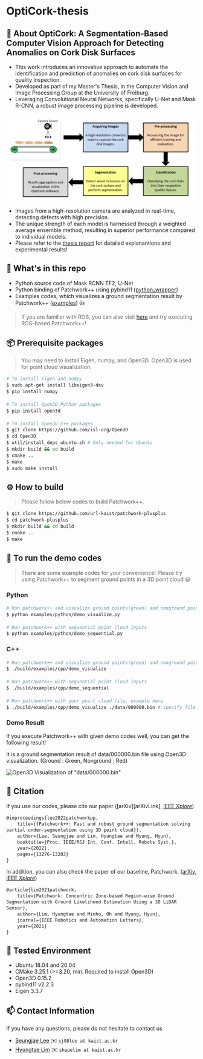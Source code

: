 # OptiCork-thesis

## :bookmark_tabs: About OptiCork: A Segmentation-Based Computer Vision Approach for Detecting Anomalies on Cork Disk Surfaces

* This work introduces an innovative approach to automate the identification and prediction of anomalies on cork disk surfaces for quality inspection.
* Developed as part of my Master's Thesis, in the Computer Vision and Image Processing Group at the University of Freiburg. 
* Leveraging Convolutional Neural Networks, specifically U-Net and Mask R-CNN, a robust image processing pipeline is developed.

![Image Processing Pipeline Visualization](Resources/pipeline.PNG)

* Images from a high-resolution camera are analyzed in real-time, detecting defects with high precision.
* The unique strength of each model is harnessed through a weighted average ensemble method, resulting in superior performance compared to individual models.
* Please refer to the [thesis report](Literature/Debayan_sen_thesis.pdf) for detailed explanantions and experimental results!

## :open_file_folder: What's in this repo

* Python source code of Mask RCNN TF2, U-Net
* Python binding of Patchwork++ using pybind11 ([python_wrapper][wraplink])
* Examples codes, which visualizes a ground segmentation result by Patchwork++ ([examples][examplelink]) :thumbsup:

> If you are familiar with ROS, you can also visit [here][roslink] and try executing ROS-based Patchwork++!

[roslink]: https://github.com/url-kaist/patchwork-plusplus-ros

[sourcecodelink]: https://github.com/url-kaist/patchwork-plusplus/tree/master/patchworkpp
[pybind11link]: https://github.com/pybind/pybind11
[wraplink]: https://github.com/url-kaist/patchwork-plusplus/tree/master/python_wrapper
[examplelink]: https://github.com/url-kaist/patchwork-plusplus/tree/master/examples

## :package: Prerequisite packages
> You may need to install Eigen, numpy, and Open3D. Open3D is used for point cloud visualization.

```bash
# To install Eigen and numpy
$ sudo apt-get install libeigen3-dev
$ pip install numpy

# To install Open3D Python packages
$ pip install open3d

# To install Open3D C++ packages
$ git clone https://github.com/isl-org/Open3D
$ cd Open3D
$ util/install_deps_ubuntu.sh # Only needed for Ubuntu
$ mkdir build && cd build
$ cmake ..
$ make
$ sudo make install
```

## :gear: How to build
> Please follow below codes to build Patchwork++.

```bash
$ git clone https://github.com/url-kaist/patchwork-plusplus
$ cd patchwork-plusplus
$ mkdir build && cd build
$ cmake ..
$ make
```

## :runner: To run the demo codes
> There are some example codes for your convenience!
> Please try using Patchwork++ to segment ground points in a 3D point cloud :smiley:

### Python
```bash
# Run patchwork++ and visualize ground points(green) and nonground points(red)
$ python examples/python/demo_visualize.py

# Run patchwork++ with sequential point cloud inputs 
$ python examples/python/demo_sequential.py
```

### C++
```bash
# Run patchwork++ and visualize ground points(green) and nonground points(red)
$ ./build/examples/cpp/demo_visualize

# Run patchwork++ with sequential point cloud inputs 
$ ./build/examples/cpp/demo_sequential

# Run patchwork++ with your point cloud file, example here
$ ./build/examples/cpp/demo_visualize ./data/000000.bin # specify file path
```

### Demo Result
If you execute Patchwork++ with given demo codes well, you can get the following result!

It is a ground segmentation result of data/000000.bin file using Open3D visualization. (Ground : Green, Nonground : Red)

![Open3D Visualization of "data/000000.bin"](pictures/demo_000000.png)

## :pencil: Citation
If you use our codes, please cite our paper ([arXiv][arXivLink], [IEEE *Xplore*][patchworkppIEEElink])
```
@inproceedings{lee2022patchworkpp,
    title={{Patchwork++: Fast and robust ground segmentation solving partial under-segmentation using 3D point cloud}},
    author={Lee, Seungjae and Lim, Hyungtae and Myung, Hyun},
    booktitle={Proc. IEEE/RSJ Int. Conf. Intell. Robots Syst.},
    year={2022},
    pages={13276-13283}
}
```

In addition, you can also check the paper of our baseline, Patchwork. ([arXiv][patchworkarXivlink], [IEEE *Xplore*][patchworkIEEElink])
```
@article{lim2021patchwork,
    title={Patchwork: Concentric Zone-based Region-wise Ground Segmentation with Ground Likelihood Estimation Using a 3D LiDAR Sensor},
    author={Lim, Hyungtae and Minho, Oh and Myung, Hyun},
    journal={IEEE Robotics and Automation Letters},
    year={2021}
}
```
[patchworkppIEEElink]: https://ieeexplore.ieee.org/document/9981561
[patchworkarXivlink]: https://arxiv.org/abs/2108.05560
[patchworkIEEElink]: https://ieeexplore.ieee.org/document/9466396

## :triangular_flag_on_post: Tested Environment

- Ubuntu 18.04 and 20.04
- CMake 3.25.1 (>=3.20, min. Required to install Open3D)
- Open3D 0.15.2
- pybind11 v2.2.3
- Eigen 3.3.7


## :mailbox: Contact Information
If you have any questions, please do not hesitate to contact us
* [Seungjae Lee][sjlink] :envelope: `sj98lee at kaist.ac.kr`
* [Hyungtae Lim][htlink] :envelope: `shapelim at kaist.ac.kr`

[sjlink]: https://github.com/seungjae24
[htlink]: https://github.com/LimHyungTae
